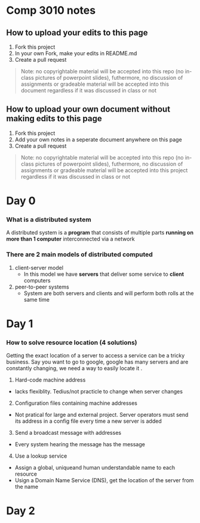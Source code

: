 # Comp 3010 notes

## How to upload your edits to this page
1. Fork this project
2. In your own Fork, make your edits in README.md
3. Create a pull request
> Note: no copyrightable material will be accepted into this repo (no in-class pictures of powerpoint slides), futhermore, no discussion of assignments or gradeable material will be accepted into this document regardless if it was discussed in class or not

## How to upload your own document without making edits to this page
1. Fork this project
2. Add your own notes in a seperate document anywhere on this page
3. Create a pull request
> Note: no copyrightable material will be accepted into this repo (no in-class pictures of powerpoint slides), futhermore, no discussion of assignments or gradeable material will be accepted into this project regardless if it was discussed in class or not

# Day 0

### What is a distributed system
A distributed system is a **program** that consists of multiple parts **running on more than 1 computer** interconnected via a network

### There are 2 main models of distributed computed
1. client-server model
   * In this model we have **servers** that deliver some service to **client** computers
2. peer-to-peer systems
   * System are both servers and clients and will perform both rolls at the same time


# Day 1

### How to solve resource location (4 solutions)
Getting the exact location of a server to access a service can be a tricky business.  Say you want to go to google, google has many servers and are constantly changing, we need a way to easily locate it .

1. Hard-code machine address
* lacks flexiblity. Tedius/not practicle to change when server changes
2. Configuration files containing machine addresses
* Not pratical for large and external project.  Server operators must send its address in a config file every time a new server is added
3. Send a broadcast message with addresses
* Every system hearing the message has the message
4. Use a lookup service
* Assign a global, uniqueand human understandable name to each resource
* Usign a Domain Name Service (DNS), get the location of the server from the name

# Day 2

